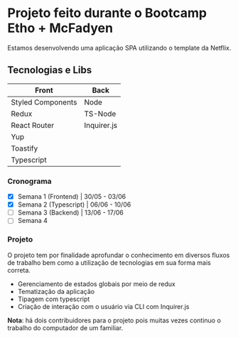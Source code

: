 # Projeto feito durante o Bootcamp Etho + McFadyen
Estamos desenvolvendo uma aplicação SPA utilizando o template da Netflix.

## Tecnologias e Libs
| Front | Back |
| ----------- | ----------- |
| Styled Components | Node |
| Redux | TS-Node | 
| React Router | Inquirer.js | 
| Yup |  | 
| Toastify |  | 
| Typescript |  | 

### Cronograma
- [x] Semana 1 (Frontend) | 30/05 - 03/06
- [x] Semana 2 (Typescript)  | 06/06 - 10/06
- [ ] Semana 3 (Backend) | 13/06 - 17/06
- [ ] Semana 4

### Projeto
O projeto tem por finalidade aprofundar o conhecimento em diversos fluxos de trabalho bem como a utilização de tecnologias em sua forma mais correta.

* Gerenciamento de estados globais por meio de redux 
* Tematização da aplicação
* Tipagem com typescript
* Criação de interação com o usuário via CLI com Inquirer.js



**Nota**: há dois contribuidores para o projeto pois muitas vezes continuo o trabalho do computador de um familiar.
